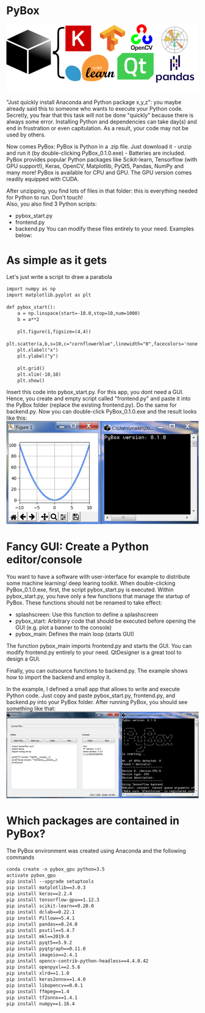 # PyBox
![alt text](art/main_icon_pybox.png "PyBox_Logo with Text")  

"Just quickly install Anaconda and Python package x,y,z": you maybe already 
said this to someone who wants to execute your Python code. Secretly, you fear that
this task will not be done "quickly"  because there is always some error. Installing
Python and dependencies can take day(s) and end in frustration or even capitulation. 
As a result, your code may not be used by others.

Now comes PyBox: PyBox is Python in a .zip file. Just download it - unzip and run it (by double-clicking PyBox_0.1.0.exe) - Batteries are included.
PyBox provides popular Python packages like Scikit-learn, Tensorflow (with GPU support!), Keras, OpenCV, Matplotlib, PyQt5, Pandas, NumPy and many more!
PyBox is available for CPU and GPU. The GPU version comes readily equipped with CUDA.


After unzipping, you find lots of files in that folder: this is everything needed for
Python to run. Don't touch!  
Also, you also find 3 Python scripts:
* pybox_start.py
* frontend.py  
* backend.py
You can modify these files entirely to your need. Examples below:

# As simple as it gets  
Let's just write a script to draw a parabola
```
import numpy as np
import matplotlib.pyplot as plt

def pybox_start():
    a = np.linspace(start=-10.0,stop=10,num=1000)
    b = a**2
   
    plt.figure(1,figsize=(4,4))
    plt.scatter(a,b,s=10,c="cornflowerblue",linewidth="0",facecolors='none',edgecolors='black',alpha=1)
    plt.xlabel("x")
    plt.ylabel("y")
    
    plt.grid()
    plt.xlim(-10,10)
    plt.show()
```
Insert this code into pybox_start.py. For this app, you dont need a GUI. Hence,
you create and empty script called "frontend.py" and paste it into the PyBox folder (replace the existing frontend.py).
Do the same for backend.py.
Now you can double-click PyBox_0.1.0.exe and the result looks like this:  
![alt text](art/example_simple.png "example_simple")  

# Fancy GUI: Create a Python editor/console  
You want to have a software with user-interface for example to distribute some
machine learning/ deep learing toolkit. 
When double-clicking PyBox_0.1.0.exe, first, the script pybox_start.py is executed.
Within pybox_start.py, you have only a few functions that manage the startup of PyBox.
These functions should not be renamed to take effect:
* splashscreen: Use this function to define a splashscreen
* pybox_start: Arbitrary code that should be executed before opening the GUI (e.g. plot a banner to the console)  
* pybox_main: Defines the main loop (starts GUI)

The function pybox_main imports frontend.py and starts the GUI. You can modify frontend.py
entirely to your need. QtDesigner is a great tool to design a GUI. 

Finally, you can outsource functions to backend.py. The example shows how to import 
the backend and employ it.

In the example, I defined a small app that allows to write and execute Python code.
Just copy and paste pybox_start.py, frontend.py, and backend.py into your PyBox folder. After running PyBox, you should
see something like that:  
![alt text](art/example_pythonGUI.png "example_pythonGUI")  


# Which packages are contained in PyBox? 
The PyBox environment was created using Anaconda and the following commands
```
conda create -n pybox_gpu python=3.5
activate pybox_gpu
pip install --upgrade setuptools
pip install matplotlib==3.0.3
pip install keras==2.2.4
pip install tensorflow-gpu==1.12.3
pip install scikit-learn==0.20.0
pip install dclab==0.22.1
pip install Pillow==5.4.1
pip install pandas==0.24.0 
pip install psutil==5.4.7
pip install mkl==2019.0
pip install pyqt5==5.9.2
pip install pyqtgraph==0.11.0
pip install imageio==2.4.1
pip install opencv-contrib-python-headless==4.4.0.42
pip install openpyxl==2.5.6
pip install xlrd==1.1.0
pip install keras2onnx==1.4.0
pip install libopencv==0.0.1
pip install ffmpeg==1.4
pip install tf2onnx==1.4.1
pip install numpy==1.16.4
```



